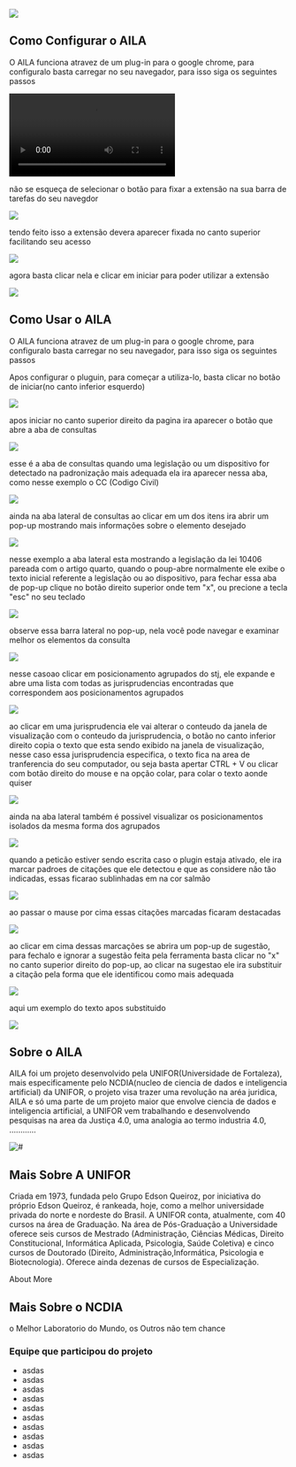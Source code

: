 ![](./images/AILA-no-pje.png)

Como Configurar o AILA
----------------------

O AILA funciona atravez de um plug-in para o google chrome, para configuralo basta carregar no seu navegador, para isso siga os seguintes passos


![](video/como-configurar.mp4)

não se esqueça de selecionar o botão para fixar a extensão na sua barra de tarefas do seu navegdor

![](images/Passos/Passo7.png)

tendo feito isso a extensão devera aparecer fixada no canto superior facilitando seu acesso

![](images/Passos/Passo8.png)

agora basta clicar nela e clicar em iniciar para poder utilizar a extensão

![](images/Passos/Passo9.png)

Como Usar o AILA
----------------

O AILA funciona atravez de um plug-in para o google chrome, para configuralo basta carregar no seu navegador, para isso siga os seguintes passos

Apos configurar o pluguin, para começar a utiliza-lo, basta clicar no botão de iniciar(no canto inferior esquerdo)

![](images/Usar/AILA1.png)

apos iniciar no canto superior direito da pagina ira aparecer o botão que abre a aba de consultas

![](images/Usar/AILA2.png)

esse é a aba de consultas quando uma legislação ou um dispositivo for detectado na padronização mais adequada ela ira aparecer nessa aba, como nesse exemplo o CC (Codigo Civil)

![](images/Usar/AILA3.png)

ainda na aba lateral de consultas ao clicar em um dos itens ira abrir um pop-up mostrando mais informações sobre o elemento desejado

![](images/Usar/AILA4.png)

nesse exemplo a aba lateral esta mostrando a legislação da lei 10406 pareada com o artigo quarto, quando o poup-abre normalmente ele exibe o texto inicial referente a legislação ou ao dispositivo, para fechar essa aba de pop-up clique no botão direito superior onde tem "x", ou precione a tecla "esc" no seu teclado

![](images/Usar/AILA5.png)

observe essa barra lateral no pop-up, nela você pode navegar e examinar melhor os elementos da consulta

![](images/Usar/AILA6.png)

nesse casoao clicar em posicionamento agrupados do stj, ele expande e abre uma lista com todas as jurisprudencias encontradas que correspondem aos posicionamentos agrupados

![](images/Usar/AILA7.png)

ao clicar em uma jurisprudencia ele vai alterar o conteudo da janela de visualização com o conteudo da jurisprudencia, o botão no canto inferior direito copia o texto que esta sendo exibido na janela de visualização, nesse caso essa jurisprudencia especifica, o texto fica na area de tranferencia do seu computador, ou seja basta apertar CTRL + V ou clicar com botão direito do mouse e na opção colar, para colar o texto aonde quiser

![](images/Usar/AILA8.png)

ainda na aba lateral também é possivel visualizar os posicionamentos isolados da mesma forma dos agrupados

![](images/Usar/AILA9.png)

quando a peticão estiver sendo escrita caso o plugin estaja ativado, ele ira marcar padroes de citações que ele detectou e que as considere não tão indicadas, essas ficarao sublinhadas em na cor salmão

![](images/Usar/AILA10.png)

ao passar o mause por cima essas citações marcadas ficaram destacadas

![](images/Usar/AILA11.png)

ao clicar em cima dessas marcações se abrira um pop-up de sugestão, para fechalo e ignorar a sugestão feita pela ferramenta basta clicar no "x" no canto superior direito do pop-up, ao clicar na sugestao ele ira substituir a citação pela forma que ele identificou como mais adequada

![](images/Usar/AILA12.png)

aqui um exemplo do texto apos substituido

![](images/Usar/AILA14.png) 

Sobre o AILA
------------

AILA foi um projeto desenvolvido pela UNIFOR(Universidade de Fortaleza), mais especificamente pelo NCDIA(nucleo de ciencia de dados e inteligencia artificial) da UNIFOR, o projeto visa trazer uma revolução na aréa juridica, AILA e só uma parte de um projeto maior que envolve ciencia de dados e inteligencia artificial, a UNIFOR vem trabalhando e desenvolvendo pesquisas na area da Justiça 4.0, uma analogia ao termo industria 4.0, ............

![#](images/unifor800.jpg)

Mais Sobre A UNIFOR
-------------------

Criada em 1973, fundada pelo Grupo Edson Queiroz, por iniciativa do próprio Edson Queiroz, é rankeada, hoje, como a melhor universidade privada do norte e nordeste do Brasil. A UNIFOR conta, atualmente, com 40 cursos na área de Graduação. Na área de Pós-Graduação a Universidade oferece seis cursos de Mestrado (Administração, Ciências Médicas, Direito Constitucional, Informática Aplicada, Psicologia, Saúde Coletiva) e cinco cursos de Doutorado (Direito, Administração,Informática, Psicologia e Biotecnologia). Oferece ainda dezenas de cursos de Especialização.

About More

Mais Sobre o NCDIA
------------------

o Melhor Laboratorio do Mundo, os Outros não tem chance

  
  

### Equipe que participou do projeto

*   asdas
*   asdas
*   asdas
*   asdas
*   asdas
*   asdas
*   asdas
*   asdas
*   asdas
*   asdas